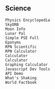 ## Science ##

    Physics Encyclopedia
    SkyORB
    Moon Info
    Lunar Pal
    Simple PSE Full
    Eponyms
    RPN Scientific
    RPN Calculator
    Calculator
    Calculator
    Graphing Calculator
    Javascript Dev Tools
    API Demo
    What's Shaking
    World Factbook
    
    

